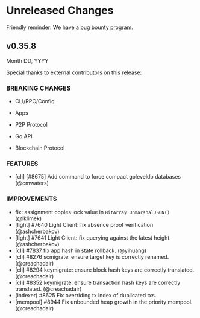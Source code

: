 # Unreleased Changes

Friendly reminder: We have a [bug bounty program](https://hackerone.com/cosmos).

## v0.35.8

Month DD, YYYY

Special thanks to external contributors on this release:

### BREAKING CHANGES

- CLI/RPC/Config

- Apps

- P2P Protocol

- Go API

- Blockchain Protocol

### FEATURES

- [cli] [\#8675] Add command to force compact goleveldb databases (@cmwaters)

### IMPROVEMENTS

- fix: assignment copies lock value in `BitArray.UnmarshalJSON()` (@lklimek)
- [light] \#7640 Light Client: fix absence proof verification (@ashcherbakov)
- [light] \#7641 Light Client: fix querying against the latest height (@ashcherbakov)
- [cli] [#7837](https://github.com/tendermint/tendermint/pull/7837) fix app hash in state rollback. (@yihuang)
- [cli] \#8276 scmigrate: ensure target key is correctly renamed. (@creachadair)
- [cli] \#8294 keymigrate: ensure block hash keys are correctly translated. (@creachadair)
- [cli] \#8352 keymigrate: ensure transaction hash keys are correctly translated. (@creachadair)
- (indexer) \#8625 Fix overriding tx index of duplicated txs.
- [mempool] \#8944 Fix unbounded heap growth in the priority mempool. (@creachadair)
